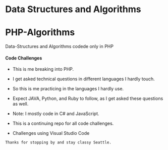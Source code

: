 # Data Structures and Algorithms
# PHP-Algorithms
Data-Structures and Algorithms codede only in PHP


#### Code Challenges

*  This is me breaking into PHP.
- I get asked technical questions in different languages I hardly touch.
- So this is me practicing in the languages I hardly use.
- Expect JAVA, Python, and Ruby to follow, as I get asked these questions as well.

- Note:  I mostly code in C# and JavaScript.

* This is a continuing repo for all  code challenges.

* Challenges using Visual Studio Code

```
Thanks for stopping by and stay classy Seattle.
```